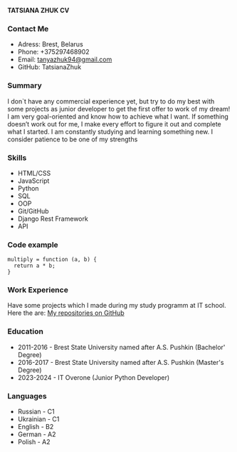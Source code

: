 **TATSIANA ZHUK CV**

### Contact Me

* Adress: Brest, Belarus
* Phone: +375297468902
* Email: tanyazhuk94@gmail.com
* GitHub: TatsianaZhuk

### Summary

I don`t have any commercial experience yet, but try to do my best with some projects as junior developer to get the first offer to work of my dream! I am very goal-oriented and know how to achieve what I want. If something doesn’t work out for me, I make every effort to figure it out and complete what I started. I am constantly studying and learning something new. I consider patience to be one of my strengths

### Skills

* HTML/CSS
* JavaScript
* Python
* SQL
* OOP
* Git/GitHub
* Django Rest Framework
* API

### Code example
```
multiply = function (a, b) {
  return a * b;
}
```

### Work Experience

Have some projects which I made during my study programm at IT school. Here the are:
[My repositories on GitHub](https://github.com/TatsianaZhuk?tab=repositories)

### Education

* 2011-2016 - Brest State University named after A.S. Pushkin (Bachelor' Degree)
* 2016-2017 - Brest State University named after A.S. Pushkin (Master's Degree)
* 2023-2024 - IT Overone (Junior Python Developer)

### Languages

* Russian - C1
* Ukrainian - C1
* English - B2
* German - A2
* Polish - A2 